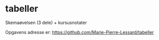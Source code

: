 # tabeller
Skemaøvelsen (3 dele) + kursusnotater

Opgavens adresse er:
https://github.com/Marie-Pierre-Lessard/tabeller